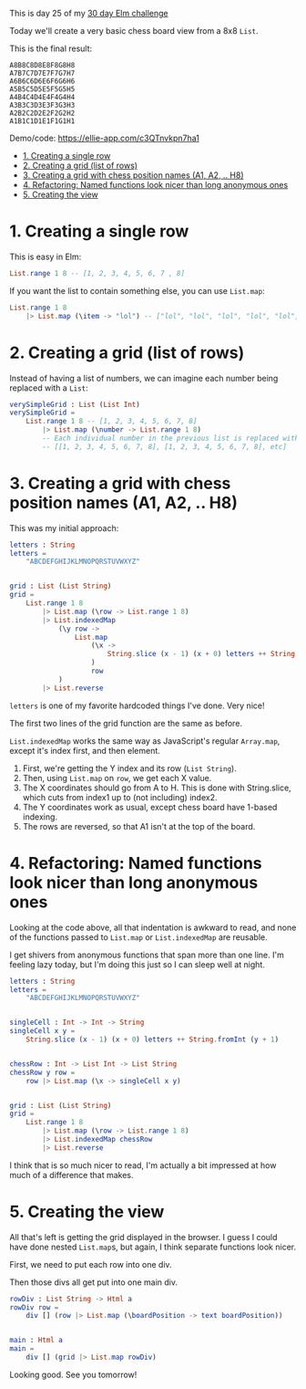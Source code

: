 This is day 25 of my [30 day Elm challenge](https://dev.to/kristianpedersen/30-days-of-elm-intro-2lo2)

Today we'll create a very basic chess board view from a 8x8 `List`.

This is the final result:


```
A8B8C8D8E8F8G8H8
A7B7C7D7E7F7G7H7
A6B6C6D6E6F6G6H6
A5B5C5D5E5F5G5H5
A4B4C4D4E4F4G4H4
A3B3C3D3E3F3G3H3
A2B2C2D2E2F2G2H2
A1B1C1D1E1F1G1H1
```
Demo/code: https://ellie-app.com/c3QTnvkpn7ha1

- [1. Creating a single row](#1-creating-a-single-row)
- [2. Creating a grid (list of rows)](#2-creating-a-grid-list-of-rows)
- [3. Creating a grid with chess position names (A1, A2, .. H8)](#3-creating-a-grid-with-chess-position-names-a1-a2--h8)
- [4. Refactoring: Named functions look nicer than long anonymous ones](#4-refactoring-named-functions-look-nicer-than-long-anonymous-ones)
- [5. Creating the view](#5-creating-the-view)

# 1. Creating a single row

This is easy in Elm:

```elm
List.range 1 8 -- [1, 2, 3, 4, 5, 6, 7 , 8]
```

If you want the list to contain something else, you can use `List.map`:

```elm
List.range 1 8 
    |> List.map (\item -> "lol") -- ["lol", "lol", "lol", "lol", "lol", "lol", "lol", "lol", ]
```

# 2. Creating a grid (list of rows)

Instead of having a list of numbers, we can imagine each number being replaced with a `List`:

```elm
verySimpleGrid : List (List Int)
verySimpleGrid =
    List.range 1 8 -- [1, 2, 3, 4, 5, 6, 7, 8]
        |> List.map (\number -> List.range 1 8)
        -- Each individual number in the previous list is replaced with [1, 2, 3, 4, 5, 6, 7, 8]
        -- [[1, 2, 3, 4, 5, 6, 7, 8], [1, 2, 3, 4, 5, 6, 7, 8], etc]
```

# 3. Creating a grid with chess position names (A1, A2, .. H8)

This was my initial approach:

```elm
letters : String
letters =
    "ABCDEFGHIJKLMNOPQRSTUVWXYZ"


grid : List (List String)
grid =
    List.range 1 8
        |> List.map (\row -> List.range 1 8)
        |> List.indexedMap
            (\y row ->
                List.map
                    (\x ->
                        String.slice (x - 1) (x + 0) letters ++ String.fromInt (y + 1)
                    )
                    row
            )
        |> List.reverse
```

`letters` is one of my favorite hardcoded things I've done. Very nice!

The first two lines of the grid function are the same as before.

`List.indexedMap` works the same way as JavaScript's regular `Array.map`, except it's index first, and then element.

1. First, we're getting the Y index and its row (`List String`).
2. Then, using `List.map` on `row`, we get each X value.
3. The X coordinates should go from A to H. This is done with String.slice, which cuts from index1 up to (not including) index2.
4. The Y coordinates work as usual, except chess board have 1-based indexing.
5. The rows are reversed, so that A1 isn't at the top of the board.

# 4. Refactoring: Named functions look nicer than long anonymous ones

Looking at the code above, all that indentation is awkward to read, and none of the functions passed to `List.map` or `List.indexedMap` are reusable. 

I get shivers from anonymous functions that span more than one line. I'm feeling lazy today, but I'm doing this just so I can sleep well at night.

```elm
letters : String
letters =
    "ABCDEFGHIJKLMNOPQRSTUVWXYZ"


singleCell : Int -> Int -> String
singleCell x y =
    String.slice (x - 1) (x + 0) letters ++ String.fromInt (y + 1)


chessRow : Int -> List Int -> List String
chessRow y row =
    row |> List.map (\x -> singleCell x y)


grid : List (List String)
grid =
    List.range 1 8
        |> List.map (\row -> List.range 1 8)
        |> List.indexedMap chessRow
        |> List.reverse
```

I think that is so much nicer to read, I'm actually a bit impressed at how much of a difference that makes.

# 5. Creating the view

All that's left is getting the grid displayed in the browser. I guess I could have done nested `List.map`s, but again, I think separate functions look nicer.

First, we need to put each row into one div. 

Then those divs all get put into one main div.

```elm
rowDiv : List String -> Html a
rowDiv row =
    div [] (row |> List.map (\boardPosition -> text boardPosition))


main : Html a
main =
    div [] (grid |> List.map rowDiv)
```

Looking good. See you tomorrow!